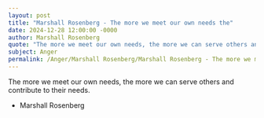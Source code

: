 ```yaml
---
layout: post
title: "Marshall Rosenberg - The more we meet our own needs the"
date: 2024-12-28 12:00:00 -0000
author: Marshall Rosenberg
quote: "The more we meet our own needs, the more we can serve others and contribute to their needs."
subject: Anger
permalink: /Anger/Marshall Rosenberg/Marshall Rosenberg - The more we meet our own needs the
---
```


The more we meet our own needs, the more we can serve others and contribute to their needs.

- Marshall Rosenberg
